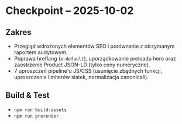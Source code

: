# Checkpoint – 2025-10-02

## Zakres
- Przegląd wdrożonych elementów SEO i porównanie z otrzymanym raportem audytowym.
- Poprawa hreflang (`x-default`), uporządkowanie preloadu hero oraz zaostrzenie Product JSON-LD (tylko ceny numeryczne).
- 7 uproszczeń pipeline'u JS/CSS (usunięcie zbędnych funkcji, uproszczenie limiterów siatek, normalizacja canonicali).

## Build & Test
- `npm run build:assets`
- `npm run prerender`
